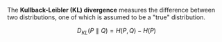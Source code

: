 The **Kullback-Leibler (KL) divergence** measures the difference between two distributions, one of which is assumed to be a "true" distribution.

$$
D_{KL}(P \parallel Q) = H(P,Q) - H(P)
$$